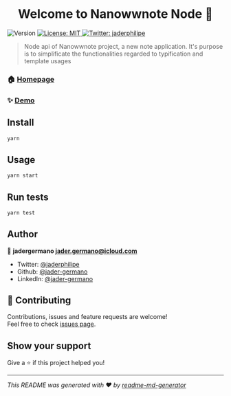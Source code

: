 <h1 align="center">Welcome to Nanowwnote Node 👋</h1>
<p>
  <img alt="Version" src="https://img.shields.io/badge/version-1.0.0-blue.svg?cacheSeconds=2592000" />
  <a href="#" target="_blank">
    <img alt="License: MIT" src="https://img.shields.io/badge/License-MIT-yellow.svg" />
  </a>
  <a href="https://twitter.com/jaderphilipe" target="_blank">
    <img alt="Twitter: jaderphilipe" src="https://img.shields.io/twitter/follow/jaderphilipe.svg?style=social" />
  </a>
</p>

> Node api of Nanowwnote project, a new note application. It's purpose is to simplificate the functionalities regarded to typification and template usages

### 🏠 [Homepage](https://nanowwnote.netlify.app/)

### ✨ [Demo](https://nanowwnote.netlify.app/)

## Install

```sh
yarn
```

## Usage

```sh
yarn start
```

## Run tests

```sh
yarn test
```

## Author

👤 **jadergermano <jader.germano@icloud.com>**

* Twitter: [@jaderphilipe](https://twitter.com/jaderphilipe)
* Github: [@jader-germano](https://github.com/jader-germano)
* LinkedIn: [@jader-germano](https://linkedin.com/in/jader-germano)

## 🤝 Contributing

Contributions, issues and feature requests are welcome!<br />Feel free to check [issues page](https://github.com/jader-germano/backend-nanowwnote/issues). 

## Show your support

Give a ⭐️ if this project helped you!

***
_This README was generated with ❤️ by [readme-md-generator](https://github.com/kefranabg/readme-md-generator)_